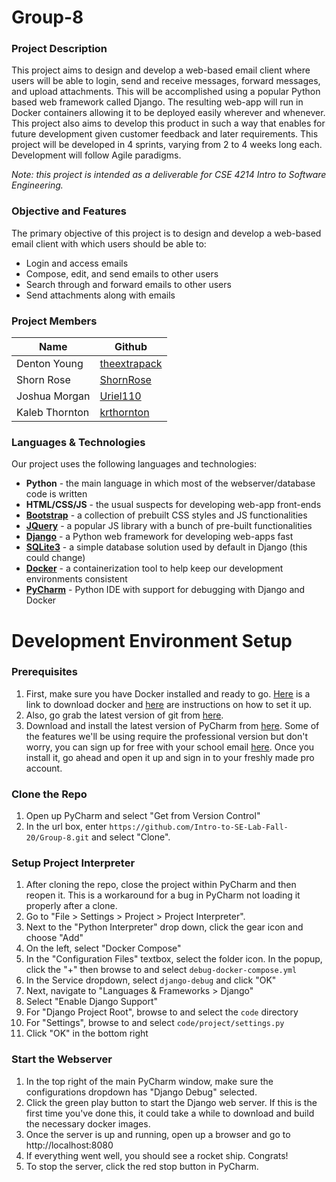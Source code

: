 # Group-8

### Project Description

This project aims to design and develop a web-based email client where users will be able to login, send and receive messages, forward messages, and upload attachments.
This will be accomplished using a popular Python based web framework called Django.
The resulting web-app will run in Docker containers allowing it to be deployed easily wherever and whenever.
This project also aims to develop this product in such a way that enables for future development given customer feedback and later requirements.
This project will be developed in 4 sprints, varying from 2 to 4 weeks long each.
Development will follow Agile paradigms.

*Note: this project is intended as a deliverable for CSE 4214 Intro to Software Engineering.*

### Objective and Features
The primary objective of this project is to design and develop a web-based email client with which users should be able to:
- Login and access emails
- Compose, edit, and send emails to other users
- Search through and forward emails to other users
- Send attachments along with emails

### Project Members
Name | Github
--- | ---
Denton Young | [theextrapack](https://github.com/theextrapack)
Shorn Rose | [ShornRose](https://github.com/ShornRose)
Joshua Morgan | [Uriel110](https://github.com/Uriel110)
Kaleb Thornton | [krthornton](https://github.com/krthornton)


### Languages & Technologies
Our project uses the following languages and technologies:
- **Python** - the main language in which most of the webserver/database code is written
- **HTML/CSS/JS** - the usual suspects for developing web-app front-ends
- [**Bootstrap**](https://getbootstrap.com) - a collection of prebuilt CSS styles and JS functionalities
- [**JQuery**](https://jquery.com) - a popular JS library with a bunch of pre-built functionalities
- [**Django**](https://www.djangoproject.com/start/overview/) - a Python web framework for developing web-apps fast
- [**SQLite3**](https://www.sqlite.org/index.html) - a simple database solution used by default in Django (this could change)
- [**Docker**](https://www.docker.com/resources/what-container) - a containerization tool to help keep our development environments consistent
- [**PyCharm**](https://www.jetbrains.com/pycharm/) - Python IDE with support for debugging with Django and Docker


# Development Environment Setup

### Prerequisites
1. First, make sure you have Docker installed and ready to go. [Here][1] is a link to download docker and [here][2] are instructions on how to set it up.
2. Also, go grab the latest version of git from [here][3].
3. Download and install the latest version of PyCharm from [here][4]. Some of the features we'll be using require the professional version but don't worry, you can sign up for free with your school email [here][5]. Once you install it, go ahead and open it up and sign in to your freshly made pro account.

[1]: https://download.docker.com/win/stable/Docker%20Desktop%20Installer.exe
[2]: https://docs.docker.com/docker-for-windows/install-windows-home/
[3]: https://git-scm.com/download/win
[4]: https://www.jetbrains.com/pycharm/download/download-thanks.html?platform=win
[5]: https://www.jetbrains.com/shop/eform/students

### Clone the Repo
1. Open up PyCharm and select "Get from Version Control"
2. In the url box, enter `https://github.com/Intro-to-SE-Lab-Fall-20/Group-8.git` and select "Clone".

### Setup Project Interpreter
1. After cloning the repo, close the project within PyCharm and then reopen it. This is a workaround for a bug in PyCharm not loading it properly after a clone.
2. Go to "File > Settings > Project > Project Interpreter".
3. Next to the "Python Interpreter" drop down, click the gear icon and choose "Add"
4. On the left, select "Docker Compose"
5. In the "Configuration Files" textbox, select the folder icon. In the popup, click the "+" then browse to and select `debug-docker-compose.yml`
6. In the Service dropdown, select `django-debug` and click "OK"
7. Next, navigate to "Languages & Frameworks > Django"
8. Select "Enable Django Support"
9. For "Django Project Root", browse to and select the `code` directory
10. For "Settings", browse to and select `code/project/settings.py`
11. Click "OK" in the bottom right

### Start the Webserver
1. In the top right of the main PyCharm window, make sure the configurations dropdown has "Django Debug" selected.
2. Click the green play button to start the Django web server. If this is the first time you've done this, it could take a while to download and build the necessary docker images.
3. Once the server is up and running, open up a browser and go to http://localhost:8080
4. If everything went well, you should see a rocket ship. Congrats!
5. To stop the server, click the red stop button in PyCharm.
